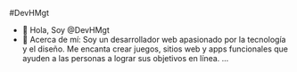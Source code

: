 #DevHMgt
- 👋 Hola, Soy @DevHMgt
- 👀 Acerca de mí: Soy un desarrollador web apasionado por la tecnología y el diseño. Me encanta crear juegos, sitios web y apps funcionales que ayuden a las personas a lograr sus objetivos en línea. ...


<!---
DevHMgt/DevHMgt is a ✨ special ✨ repository because its `README.md` (this file) appears on your GitHub profile.
You can click the Preview link to take a look at your changes.
--->
